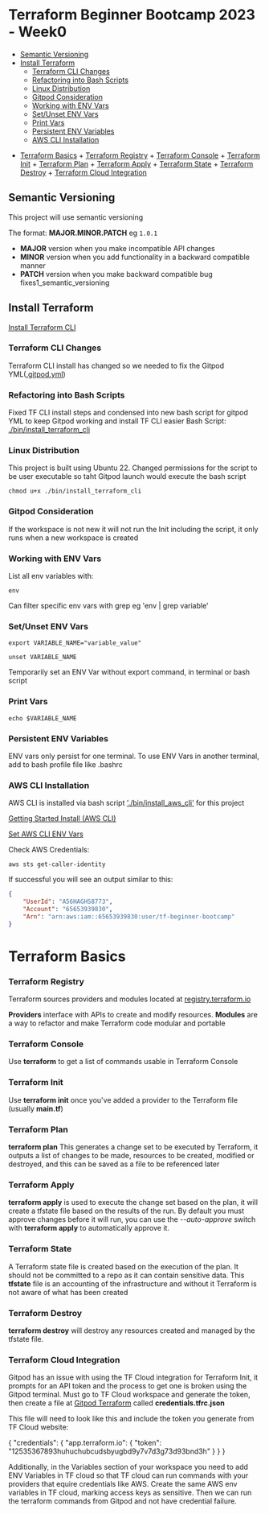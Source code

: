 # Terraform Beginner Bootcamp 2023 - Week0

   * [Semantic Versioning](#semantic-versioning)
   * [Install Terraform](#install-terraform)
      + [Terraform CLI Changes](#terraform-cli-changes)
      + [Refactoring into Bash Scripts](#refactoring-into-bash-scripts)
      + [Linux Distribution](#linux-distribution)
      + [Gitpod Consideration](#gitpod-consideration)
      + [Working with ENV Vars](#working-with-env-vars)
      + [Set/Unset ENV Vars](#setunset-env-vars)
      + [Print Vars](#print-vars)
      + [Persistent ENV Variables](#persistent-env-variables)
      + [AWS CLI Installation](#aws-cli-installation)
- [Terraform Basics](#terraform-basics)
      + [Terraform Registry](#terraform-registry)
      + [Terraform Console](#terraform-console)
      + [Terraform Init](#terraform-init)
      + [Terraform Plan](#terraform-plan)
      + [Terraform Apply](#terraform-apply)
      + [Terraform State](#terraform-state)
      + [Terraform Destroy](#terraform-destroy)
      + [Terraform Cloud Integration](#terraform-cloud-integration)


## Semantic Versioning
This project will use semantic versioning

The format:
**MAJOR.MINOR.PATCH**  eg `1.0.1`

- **MAJOR** version when you make incompatible API changes
- **MINOR** version when you add functionality in a backward compatible manner
- **PATCH** version when you make backward compatible bug fixes1_semantic_versioning

## Install Terraform
[Install Terraform CLI](https://developer.hashicorp.com/terraform/tutorials/aws-get-started/install-cli)


### Terraform CLI Changes
Terraform CLI install has changed so we needed to fix the Gitpod YML([.gitpod.yml](.gitpod.yml))

### Refactoring into Bash Scripts

Fixed TF CLI install steps and condensed into new bash script for gitpod YML to keep Gitpod working and install TF CLI easier
Bash Script: [./bin/install_terraform_cli](./bin/install_terraform_cli)

### Linux Distribution
This project is built using Ubuntu 22.
Changed permissions for the script to be user executable so taht Gitpod launch would execute the bash script
```
chmod u+x ./bin/install_terraform_cli
```
### Gitpod Consideration
If the workspace is not new it will not run the Init including the script, it only runs when a new workspace is created


### Working with ENV Vars
List all env variables with: 
```
env
```
Can filter specific env vars with grep eg 'env | grep variable'

### Set/Unset ENV Vars
```
export VARIABLE_NAME="variable_value"

unset VARIABLE_NAME
```

Temporarily set an ENV Var without export command, in terminal or bash script

### Print Vars
```
echo $VARIABLE_NAME

```

### Persistent ENV Variables

ENV vars only persist for one terminal. To use ENV Vars in another terminal, add to bash profile file like .bashrc


### AWS CLI Installation

AWS CLI is installed via bash script ['./bin/install_aws_cli'](./bin/aws_install_cli) for this project

[Getting Started Install (AWS CLI)](https://docs.aws.amazon.com/cli/latest/userguide/getting-started-install.html)

[Set AWS CLI ENV Vars](https://docs.aws.amazon.com/cli/latest/userguide/cli-configure-envvars.html)


Check AWS Credentials:
```
aws sts get-caller-identity
```

If successful you will see an output similar to this:
```json
{
    "UserId": "A56HAGHS8773",
    "Account": "65653939830",
    "Arn": "arn:aws:iam::65653939830:user/tf-beginner-bootcamp"
}
```
# Terraform Basics

### Terraform Registry
Terraform sources providers and modules located at [registry.terraform.io](https://registry.terraform.io)

**Providers** interface with APIs to create and modify resources.
**Modules** are a way to refactor and make Terraform code modular and portable

### Terraform Console
Use **terraform** to get a list of commands usable in Terraform Console

### Terraform Init
Use **terraform init** once you've added a provider to the Terraform file (usually **main.tf**)

### Terraform Plan
**terraform plan** This generates a change set to be executed by Terraform, it outputs a list of changes to be made, resources to be created, modified or destroyed, and this can be saved as a file to be referenced later

### Terraform Apply
**terraform apply** is used to execute the change set based on the plan, it will create a tfstate file based on the results of the run. By default you must approve changes before it will run, you can use the *--auto-approve* switch with **terraform apply** to automatically approve it.

### Terraform State
A Terraform state file is created based on the execution of the plan. It should not be committed to a repo as it can contain sensitive data. This **tfstate** file is an accounting of the infrastructure and without it Terraform is not aware of what has been created

### Terraform Destroy
**terraform destroy** will destroy any resources created and managed by the tfstate file.

### Terraform Cloud Integration
Gitpod has an issue with using the TF Cloud integration for Terraform Init, it prompts for an API token and the process to get one is broken using the Gitpod terminal. Must go to TF Cloud workspace and generate the token, then create a file at [Gitpod Terraform](/home/gitpod/.terraform.d/) called **credentials.tfrc.json** 

This file will need to look like this and include the token you generate from TF Cloud website:

{
  "credentials": {
    "app.terraform.io": {
      "token": "12535367893huhuchubcudsbyugbd9y7v7d3g73d93bnd3h"
    }
  }
}

Additionally, in the Variables section of your workspace you need to add ENV Variables in TF cloud so that TF cloud can run commands with your providers that equire credentials like AWS. Create the same AWS env variables in TF cloud, marking access keys as sensitive. Then we can run the terraform commands from Gitpod and not have credential failure.

